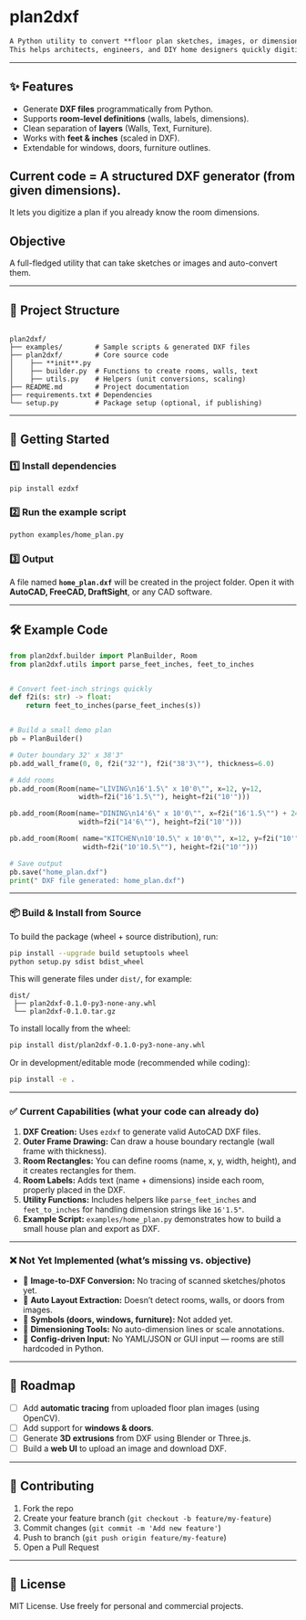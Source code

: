 
# plan2dxf

```markdown
A Python utility to convert **floor plan sketches, images, or dimensions** into clean **AutoCAD DXF files**.  
This helps architects, engineers, and DIY home designers quickly digitize layouts for use in AutoCAD or any CAD software that supports DXF.
```

---

## ✨ Features
- Generate **DXF files** programmatically from Python.
- Supports **room-level definitions** (walls, labels, dimensions).
- Clean separation of **layers** (Walls, Text, Furniture).
- Works with **feet & inches** (scaled in DXF).
- Extendable for windows, doors, furniture outlines.


## Current code = A structured DXF generator (from given dimensions).
It lets you digitize a plan if you already know the room dimensions.


## Objective 
A full-fledged utility that can take sketches or images and auto-convert them.

---

## 📂 Project Structure

```

plan2dxf/
├── examples/        # Sample scripts & generated DXF files
├── plan2dxf/        # Core source code
│    ├── **init**.py
│    ├── builder.py  # Functions to create rooms, walls, text
│    ├── utils.py    # Helpers (unit conversions, scaling)
├── README.md        # Project documentation
├── requirements.txt # Dependencies
└── setup.py         # Package setup (optional, if publishing)

```

---

## 🚀 Getting Started

### 1️⃣ Install dependencies
```bash
pip install ezdxf
````

### 2️⃣ Run the example script

```bash
python examples/home_plan.py
```

### 3️⃣ Output

A file named **`home_plan.dxf`** will be created in the project folder.
Open it with **AutoCAD, FreeCAD, DraftSight**, or any CAD software.

---

## 🛠 Example Code

```python
from plan2dxf.builder import PlanBuilder, Room
from plan2dxf.utils import parse_feet_inches, feet_to_inches


# Convert feet-inch strings quickly
def f2i(s: str) -> float:
    return feet_to_inches(parse_feet_inches(s))


# Build a small demo plan
pb = PlanBuilder()

# Outer boundary 32' x 38'3"
pb.add_wall_frame(0, 0, f2i("32'"), f2i("38'3\""), thickness=6.0)

# Add rooms
pb.add_room(Room(name="LIVING\n16'1.5\" x 10'0\"", x=12, y=12, 
                 width=f2i("16'1.5\""), height=f2i("10'")))

pb.add_room(Room(name="DINING\n14'6\" x 10'0\"", x=f2i("16'1.5\"") + 24, y=12, 
                 width=f2i("14'6\""), height=f2i("10'")))

pb.add_room(Room( name="KITCHEN\n10'10.5\" x 10'0\"", x=12, y=f2i("10'") + 36, 
                  width=f2i("10'10.5\""), height=f2i("10'")))

# Save output
pb.save("home_plan.dxf")
print(" DXF file generated: home_plan.dxf")
```

---

### 📦 Build & Install from Source

To build the package (wheel + source distribution), run:

```bash
pip install --upgrade build setuptools wheel
python setup.py sdist bdist_wheel
```

This will generate files under `dist/`, for example:

```
dist/
 ├── plan2dxf-0.1.0-py3-none-any.whl
 └── plan2dxf-0.1.0.tar.gz
```

To install locally from the wheel:

```bash
pip install dist/plan2dxf-0.1.0-py3-none-any.whl
```

Or in development/editable mode (recommended while coding):

```bash
pip install -e .
```

---

### ✅ Current Capabilities (what your code can already do)

1. **DXF Creation:** Uses `ezdxf` to generate valid AutoCAD DXF files.
2. **Outer Frame Drawing:** Can draw a house boundary rectangle (wall frame with thickness).
3. **Room Rectangles:** You can define rooms (name, x, y, width, height), and it creates rectangles for them.
4. **Room Labels:** Adds text (name + dimensions) inside each room, properly placed in the DXF.
5. **Utility Functions:** Includes helpers like `parse_feet_inches` and `feet_to_inches` for handling dimension strings like `16'1.5"`.
6. **Example Script:** `examples/home_plan.py` demonstrates how to build a small house plan and export as DXF.

---

### ❌ Not Yet Implemented (what’s missing vs. objective)

* 🚫 **Image-to-DXF Conversion:** No tracing of scanned sketches/photos yet.
* 🚫 **Auto Layout Extraction:** Doesn’t detect rooms, walls, or doors from images.
* 🚫 **Symbols (doors, windows, furniture):** Not added yet.
* 🚫 **Dimensioning Tools:** No auto-dimension lines or scale annotations.
* 🚫 **Config-driven Input:** No YAML/JSON or GUI input — rooms are still hardcoded in Python.

---

## 🔮 Roadmap

* [ ] Add **automatic tracing** from uploaded floor plan images (using OpenCV).
* [ ] Add support for **windows & doors**.
* [ ] Generate **3D extrusions** from DXF using Blender or Three.js.
* [ ] Build a **web UI** to upload an image and download DXF.

---

## 🤝 Contributing

1. Fork the repo
2. Create your feature branch (`git checkout -b feature/my-feature`)
3. Commit changes (`git commit -m 'Add new feature'`)
4. Push to branch (`git push origin feature/my-feature`)
5. Open a Pull Request

---

## 📜 License

MIT License. Use freely for personal and commercial projects.

